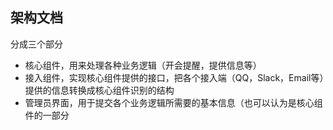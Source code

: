 ## 架构文档

分成三个部分

- 核心组件，用来处理各种业务逻辑（开会提醒，提供信息等）
- 接入组件，实现核心组件提供的接口，把各个接入端（QQ，Slack，Email等）提供的信息转换成核心组件识别的结构
- 管理员界面，用于提交各个业务逻辑所需要的基本信息（也可以认为是核心组件的一部分
